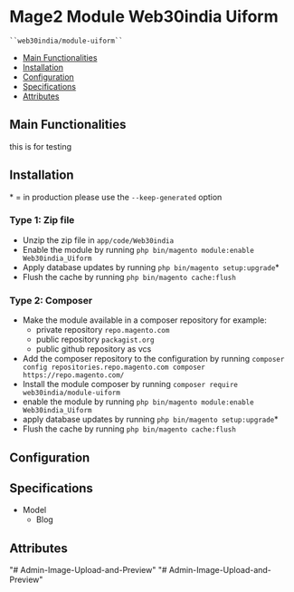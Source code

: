 # Mage2 Module Web30india Uiform

    ``web30india/module-uiform``

 - [Main Functionalities](#markdown-header-main-functionalities)
 - [Installation](#markdown-header-installation)
 - [Configuration](#markdown-header-configuration)
 - [Specifications](#markdown-header-specifications)
 - [Attributes](#markdown-header-attributes)


## Main Functionalities
this is for testing

## Installation
\* = in production please use the `--keep-generated` option

### Type 1: Zip file

 - Unzip the zip file in `app/code/Web30india`
 - Enable the module by running `php bin/magento module:enable Web30india_Uiform`
 - Apply database updates by running `php bin/magento setup:upgrade`\*
 - Flush the cache by running `php bin/magento cache:flush`

### Type 2: Composer

 - Make the module available in a composer repository for example:
    - private repository `repo.magento.com`
    - public repository `packagist.org`
    - public github repository as vcs
 - Add the composer repository to the configuration by running `composer config repositories.repo.magento.com composer https://repo.magento.com/`
 - Install the module composer by running `composer require web30india/module-uiform`
 - enable the module by running `php bin/magento module:enable Web30india_Uiform`
 - apply database updates by running `php bin/magento setup:upgrade`\*
 - Flush the cache by running `php bin/magento cache:flush`


## Configuration




## Specifications

 - Model
	- Blog


## Attributes



"# Admin-Image-Upload-and-Preview" 
"# Admin-Image-Upload-and-Preview" 
